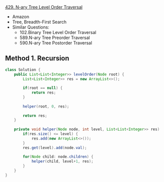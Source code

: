 [429. N-ary Tree Level Order Traversal](https://leetcode.com/problems/n-ary-tree-level-order-traversal/)

* Amazon
* Tree, Breadth-First Search
* Similar Questions:
    * 102.Binary Tree Level Order Traversal
    * 589.N-ary Tree Preorder Traversal
    * 590.N-ary Tree Postorder Traversal


## Method 1. Recursion

```java 
class Solution {
    public List<List<Integer>> levelOrder(Node root) {
        List<List<Integer>> res = new ArrayList<>();
        
        if(root == null) {
            return res;
        }
        
        helper(root, 0, res);
        
        return res;
    }
    
    private void helper(Node node, int level, List<List<Integer>> res) {
        if(res.size() <= level) {
            res.add(new ArrayList<>());
        }
        res.get(level).add(node.val);
        
        for(Node child: node.children) {
            helper(child, level+1, res);
        }
    }
}
```